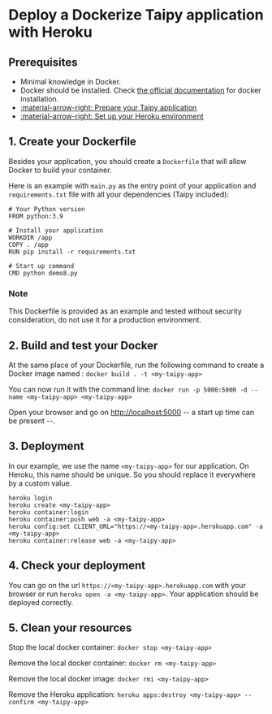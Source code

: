 # Deploy a Dockerize Taipy application with Heroku

## Prerequisites

- Minimal knowledge in Docker.
- Docker should be installed. Check [the official documentation](https://docs.docker.com/engine/install/) for docker installation.
- [:material-arrow-right: Prepare your Taipy application](prepare-taipy-for-deployment.md)
- [:material-arrow-right: Set up your Heroku environment](setup.md)


## 1. Create your Dockerfile

Besides your application, you should create a `Dockerfile` that will allow Docker to build your container.

Here is an example with `main.py` as the entry point of your application and `requirements.txt` file with all your dependencies (Taipy included):

```
# Your Python version
FROM python:3.9

# Install your application
WORKDIR /app
COPY . /app
RUN pip install -r requirements.txt

# Start up command
CMD python demo8.py
```

### Note

This Dockerfile is provided as an example and tested without security consideration, do not use it for a production environment.


## 2. Build and test your Docker

At the same place of your Dockerfile, run the following command to create a Docker image named **<my-taipy-app>**: `docker build . -t <my-taipy-app>`

You can now run it with the command line: `docker run -p 5000:5000 -d --name <my-taipy-app> <my-taipy-app>`

Open your browser and go on [http://localhost:5000](http://localhost:5000) -- a start up time can be present --.

## 3. Deployment

In our example, we use the name `<my-taipy-app>` for our application. On Heroku, this name should be unique. So you should replace it everywhere by a custom value.

```
heroku login
heroku create <my-taipy-app>
heroku container:login
heroku container:push web -a <my-taipy-app>
heroku config:set CLIENT_URL="https://<my-taipy-app>.herokuapp.com" -a <my-taipy-app>
heroku container:release web -a <my-taipy-app>
```

## 4. Check your deployment

You can go on the url `https://<my-taipy-app>.herokuapp.com` with your browser or run `heroku open -a <my-taipy-app>`. Your application should be deployed correctly.


## 5. Clean your resources

Stop the local docker container: `docker stop <my-taipy-app>`

Remove the local docker container: `docker rm <my-taipy-app>`

Remove the local docker image: `docker rmi <my-taipy-app>`

Remove the Heroku application: `heroku apps:destroy <my-taipy-app> --confirm <my-taipy-app>`
